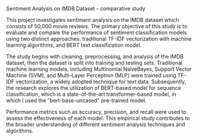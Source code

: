 Sentiment Analysis on IMDB Dataset - comparative study

This project investigates sentiment analysis on the IMDB dataset which consists of 50,000 movie reviews. The primary objective of this study is to evaluate and compare the performance of sentiment classification models using two distinct approaches: traditional TF-IDF vectorization with machine learning algorithms, and BERT text classification model.

The study begins with cleaning, preprocessing, and analysis of the IMDB dataset, then the dataset is split into training and testing sets. Traditional machine learning models, including Multinomial NaiveBayes, Support Vector Machine (SVM), and Multi-Layer Perceptron (MLP) were trained using TF-IDF vectorization, a widely adopted technique for text data. Subsequently, the research explores the utilization of BERT-based model for sequence classification, which is a state-of-the-art transformer-based model, in which I used the "bert-base-uncased" pre-trained model.

Performance metrics such as accuracy, precision, and recall were used to assess the effectiveness of each model. This empirical study contributes to the broader understanding of different sentiment analysis techniques and algorithms.
